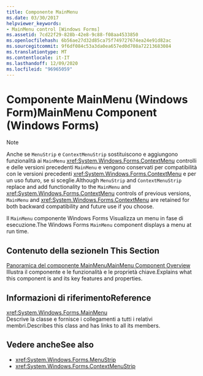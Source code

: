 ```yaml
---
title: Componente MainMenu
ms.date: 03/30/2017
helpviewer_keywords:
- MainMenu control [Windows Forms]
ms.assetid: 7cd22f29-828b-42e8-9c88-f08aa4533850
ms.openlocfilehash: 6b56ae27d32d85ca75f749727674ea24e91d82ac
ms.sourcegitcommit: 9f6df084c53a3da0ea657ed0d708a72213683084
ms.translationtype: MT
ms.contentlocale: it-IT
ms.lasthandoff: 12/09/2020
ms.locfileid: "96965059"
---
```

# <a name="mainmenu-component-windows-forms"></a><span data-ttu-id="e19e2-102">Componente MainMenu (Windows Form)</span><span class="sxs-lookup"><span data-stu-id="e19e2-102">MainMenu Component (Windows Forms)</span></span>
> [!NOTE]
> <span data-ttu-id="e19e2-103">Anche se `MenuStrip` e `ContextMenuStrip` sostituiscono e aggiungono funzionalità ai `MainMenu` <xref:System.Windows.Forms.ContextMenu> controlli e delle versioni precedenti `MainMenu` e vengono conservati per compatibilità con le versioni precedenti <xref:System.Windows.Forms.ContextMenu> e per un uso futuro, se si sceglie.</span><span class="sxs-lookup"><span data-stu-id="e19e2-103">Although `MenuStrip` and `ContextMenuStrip` replace and add functionality to the `MainMenu` and <xref:System.Windows.Forms.ContextMenu> controls of previous versions, `MainMenu` and <xref:System.Windows.Forms.ContextMenu> are retained for both backward compatibility and future use if you choose.</span></span>  
  
 <span data-ttu-id="e19e2-104">Il `MainMenu` componente Windows Forms Visualizza un menu in fase di esecuzione.</span><span class="sxs-lookup"><span data-stu-id="e19e2-104">The Windows Forms `MainMenu` component displays a menu at run time.</span></span>  
  
## <a name="in-this-section"></a><span data-ttu-id="e19e2-105">Contenuto della sezione</span><span class="sxs-lookup"><span data-stu-id="e19e2-105">In This Section</span></span>  
 [<span data-ttu-id="e19e2-106">Panoramica del componente MainMenu</span><span class="sxs-lookup"><span data-stu-id="e19e2-106">MainMenu Component Overview</span></span>](mainmenu-component-overview-windows-forms.md)  
 <span data-ttu-id="e19e2-107">Illustra il componente e le funzionalità e le proprietà chiave.</span><span class="sxs-lookup"><span data-stu-id="e19e2-107">Explains what this component is and its key features and properties.</span></span>  
  
## <a name="reference"></a><span data-ttu-id="e19e2-108">Informazioni di riferimento</span><span class="sxs-lookup"><span data-stu-id="e19e2-108">Reference</span></span>  
 <xref:System.Windows.Forms.MainMenu>  
 <span data-ttu-id="e19e2-109">Descrive la classe e fornisce i collegamenti a tutti i relativi membri.</span><span class="sxs-lookup"><span data-stu-id="e19e2-109">Describes this class and has links to all its members.</span></span>  
  
## <a name="see-also"></a><span data-ttu-id="e19e2-110">Vedere anche</span><span class="sxs-lookup"><span data-stu-id="e19e2-110">See also</span></span>

- <xref:System.Windows.Forms.MenuStrip>
- <xref:System.Windows.Forms.ContextMenuStrip>
